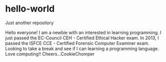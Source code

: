 # hello-world
Just another repository

Hello everyone!
I am a newbie with an interested in learning programming.
I just passed the EC-Council CEH - Certified Ethical Hacker exam.
In 2013, I passed the ISFCE CCE - Certified Forensic Computer Examiner exam.
Looking to take a break and see if I can learning a programming language.
Love computing!!
Cheers...CookieChomper
